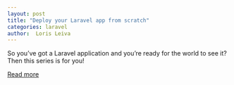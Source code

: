 ```yaml
---
layout: post
title: "Deploy your Laravel app from scratch"
categories: laravel
author:  Loris Leiva
---
```


So you’ve got a Laravel application and you’re ready for the world to see it? Then this series is for you!

<!--more-->

[Read more](https://lorisleiva.com/deploy-your-laravel-app-from-scratch)
